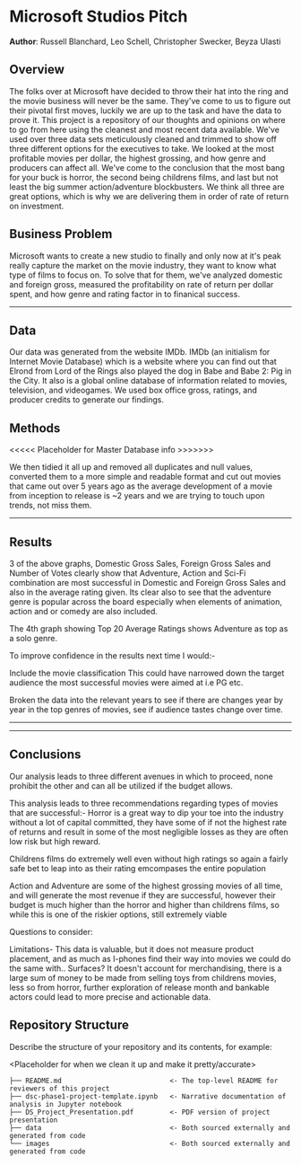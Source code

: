 # Microsoft Studios Pitch

**Author**: Russell Blanchard, Leo Schell, Christopher Swecker, Beyza Ulasti

## Overview

The folks over at Microsoft have decided to throw their hat into the ring and the movie business will never be the same. They've come to us to figure out their pivotal first moves, luckily we are up to the task and have the data to prove it. This project is a repository of our thoughts and opinions on where to go from here using the cleanest and most recent data available. We've used over three data sets meticulously cleaned and trimmed to show off three different options for the executives to take. We looked at the most profitable movies per dollar, the highest grossing, and how genre and producers can affect all. We've come to the conclusion that the most bang for your buck is horror, the second being childrens films, and last but not least the big summer action/adventure blockbusters. We think all three are great options, which is why we are delivering them in order of rate of return on investment.

## Business Problem

Microsoft wants to create a new studio to finally and only now at it's peak really capture the market on the movie industry, they want to know what type of films to focus on. To solve that for them, we've analyzed domestic and foreign gross, measured the profitability on rate of return per dollar spent, and how genre and rating factor in to finanical success.


***

## Data

Our data was generated from the website IMDb. IMDb (an initialism for Internet Movie Database) which is a website where you can find out that Elrond from Lord of the Rings also played the dog in Babe and Babe 2: Pig in the City. It also is a global online database of information related to movies, television, and videogames. We used box office gross, ratings, and producer credits to generate our findings.

## Methods

<<<<< Placeholder for Master Database info >>>>>>>


We then tidied it all up and removed all duplicates and null values, converted them to a more simple and readable format and cut out movies that came out over 5 years ago as the average development of a movie from inception to release is ~2 years and we are trying to touch upon trends, not miss them.

***

## Results

3 of the above graphs, Domestic Gross Sales, Foreign Gross Sales and Number of Votes clearly show that Adventure, Action and Sci-Fi combination are most successful in Domestic and Foreign Gross Sales and also in the average rating given. Its clear also to see that the adventure genre is popular across the board especially when elements of animation, action and or comedy are also included.

The 4th graph showing Top 20 Average Ratings shows Adventure as top as a solo genre.

To improve confidence in the results next time I would:-

Include the movie classification This could have narrowed down the target audience the most successful movies were aimed at i.e PG etc.

Broken the data into the relevant years to see if there are changes year by year in the top genres of movies, see if audience tastes change over time.



***

***



## Conclusions

Our analysis leads to three different avenues in which to proceed, none prohibit the other and can all be utilized if the budget allows.

This analysis leads to three recommendations regarding types of movies that are successful:-
Horror is a great way to dip your toe into the industry without a lot of capital committed, they have some of if not the highest rate of returns and result in some of the most negligible losses as they are often low risk but high reward.

Childrens films do extremely well even without high ratings so again a fairly safe bet to leap into as their rating emcompases the entire population

Action and Adventure are some of the highest grossing movies of all time, and will generate the most revenue if they are successful, however their budget is much higher than the horror and higher than childrens films, so while this is one of the riskier options, still extremely viable

Questions to consider:

Limitations- This data is valuable, but it does not measure product placement, and as much as I-phones find their way into movies we could do the same with.. Surfaces?
It doesn't account for merchandising, there is a large sum of money to be made from selling toys from childrens movies, less so from horror, further exploration of release month and bankable actors could lead to more precise and actionable data.

## Repository Structure

Describe the structure of your repository and its contents, for example:


<Placeholder for when we clean it up and make it pretty/accurate>
```<Placeholder for when we clean it up and make it pretty>
├── README.md                           <- The top-level README for reviewers of this project
├── dsc-phase1-project-template.ipynb   <- Narrative documentation of analysis in Jupyter notebook
├── DS_Project_Presentation.pdf         <- PDF version of project presentation
├── data                                <- Both sourced externally and generated from code
└── images                              <- Both sourced externally and generated from code
```

